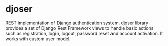 # djoser
REST implementation of Django authentication system. djoser library provides a set of Django Rest Framework views to handle basic actions such as registration, login, logout, password reset and account activation. It works with custom user model.

